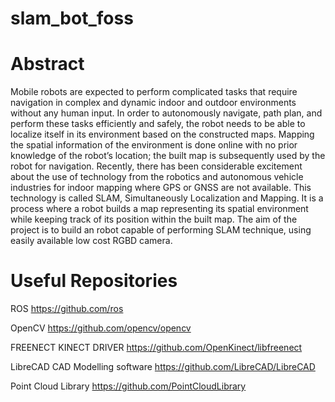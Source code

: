 # slam_bot_foss

# Abstract
Mobile robots are expected to perform complicated tasks that require navigation in complex and dynamic indoor and outdoor environments without any human input. In order to autonomously navigate, path plan, and perform these tasks efficiently and safely, the robot needs to be able to localize itself in its environment based on the constructed maps. Mapping the spatial information of the environment is done online with no prior knowledge of the robot’s location; the built map is subsequently used by the robot for navigation. Recently, there has been considerable excitement about the use of technology from the robotics and autonomous vehicle industries for indoor mapping where GPS or GNSS are not available. This technology is called SLAM, Simultaneously Localization and Mapping. It is a process where a robot builds a map representing its spatial environment while keeping track of its position within the built map. The aim of the project is to build an robot capable of performing SLAM technique, using easily available low cost RGBD camera.


# Useful Repositories

ROS
https://github.com/ros  

OpenCV
https://github.com/opencv/opencv

FREENECT KINECT DRIVER
https://github.com/OpenKinect/libfreenect

LibreCAD CAD Modelling software
https://github.com/LibreCAD/LibreCAD

Point Cloud Library
https://github.com/PointCloudLibrary
